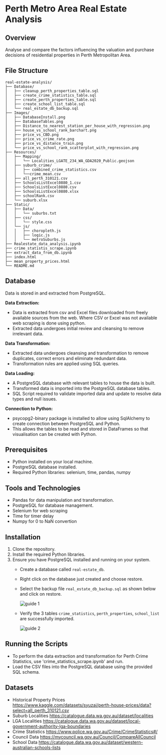 # Perth Metro Area Real Estate Analysis

## Overview
Analyse and compare the factors influencing the valuation and purchase decisions of residential properties in Perth Metropolitan Area.

## File Structure

```
real-estate-analysis/
├── Database/
│   ├── cleanup_perth_properties_table.sql
│   ├── create_crime_statistics_table.sql
│   ├── create_perth_properties_table.sql
│   ├── create_school_list_table.sql
│   └── real_estate_db_backup.sql
├── Images/
│   ├── DatabaseInstall.png
│   ├── DatabaseTables.png
│   ├── Distance_to_nearest_station_per_house_with_regression.png
│   ├── house_vs_school_rank_barchart.png
│   ├── price_vs_CBD.png
│   ├── price_vs_crime_rate.png
│   ├── price_vs_distance_train.png
│   └── price_vs_school_rank_scatterplot_with_regression.png
├── Resources/
│   ├── Mapping/
│   │   └── Localities_LGATE_234_WA_GDA2020_Public.geojson
│   ├── suburb_crime/
│   │   ├── combined_crime_statistics.csv
│   │   └──crime_mean.csv
│   ├── all_perth_310121.csv
│   ├── SchoolsListExcel0880_1.csv
│   ├── SchoolsListExcel0880.csv
│   ├── SchoolsListExcel0880.xlsx
│   ├── schoolRank.csv
│   └── suburb.xlsx
├── Static/
│   ├── Data/
│   │   └── suburbs.txt
│   ├── css/
│   │   └── style.css
│   └── js/
│   │   ├── choropleth.js
│   │   ├── logic.js
│   │   └── metroSuburbs.js
├── Realestate_data_analysis.ipynb
├── crime_statistis_scrape.ipynb
├── extract_data_from_db.ipynb
├── index.html
├── mean_property_prices.html
└── README.md
```
## ****Database****

Data is stored in and extracted from PostgreSQL.

**Data Extraction:**
 - Data is extracted from csv and Excel files downloaded from freely available sources from the web.  Where CSV or Excel was not available web scraping is done using python. 
 - Extracted data undergoes initial review and cleansing to remove irrelevant data.

**Data Transformation:**
 - Extracted data undergoes cleansing and transformation to remove duplicates, correct errors and eliminate redundant data.
 - Transformation rules are applied using SQL queries.
 
**Data Loading:**
 - A PostgreSQL database with relevant tables to house the data is built.
 - Transformed data is imported into the PostgreSQL database tables.
 - SQL Script required to validate imported data and update to resolve data types and null issues. 
 
**Connection to Python:**
 - psycopg2-binary package is installed to allow using SqlAlchemy to create connection between PostgreSQL and Python. 
 - This allows the tables to be read and stored in DataFrames so that visualisation can be created with Python.

## Prerequisites

- Python installed on your local machine.
- PostgreSQL database installed.
- Required Python libraries: selenium, time, pandas, numpy

## Tools and Technologies

- Pandas for data manipulation and transformation.
- PostgreSQL for database management.
- Selenium for web scraping
- Time for timer delay
- Numpy for 0 to NaN convertion

## Installation

1. Clone the repository.
2. Install the required Python libraries.
3. Ensure you have PostgreSQL installed and running on your system.
   - Create a database called ```real-estate_db```.
   - Right click on the database just created and choose restore.
   - Select the backup file ```real_estate_db_backup.sql``` as shown below and click on restore.

     ![guide 1](https://github.com/thenrymy/real-estate-analysis/blob/da3d92d3a32e36723fd2cdb9148ab193467f34d3/Images/DatabaseInstall.png)
   - Verify the 3 tables ```crime_statistics```, ```perth_properties```, ```school_list``` are successfully imported.

     ![guide 2](https://github.com/thenrymy/real-estate-analysis/blob/58eb8bde239578fd8e573aeda7c03030c8884f88/Images/DatabaseTables.png)

## Running the Scripts

- To perform the data extraction and transformation for Perth Crime Statistics, use 'crime_statistics_scrape.ipynb' and run.
- Load the CSV files into the PostgreSQL database using the provided SQL schema.

## Datasets
- Historical Property Prices https://www.kaggle.com/datasets/syuzai/perth-house-prices/data?select=all_perth_310121.csv
- Suburb Localities https://catalogue.data.wa.gov.au/dataset/localities
- LGA Localities https://catalogue.data.wa.gov.au/dataset/local-government-authority-lga-boundaries
- Crime Statistics https://www.police.wa.gov.au/Crime/CrimeStatistics#/
- Council Data https://mycouncil.wa.gov.au/Council/CompareAllCouncil
- School Data https://catalogue.data.wa.gov.au/dataset/western-australian-schools-lists
